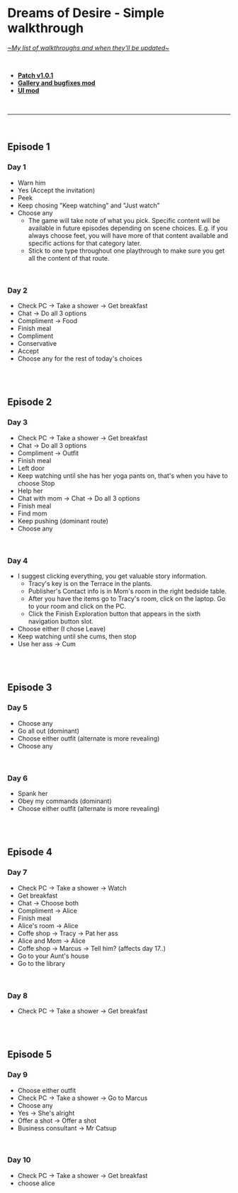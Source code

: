 # Dreams of Desire - Simple walkthrough
[*\~My list of walkthroughs and when they'll be updated\~*](https://www.patreon.com/maimlain)

<br>

- [**Patch v1.0.1**](https://f95zone.com/threads/dreams-of-desire-episode-12-v1-0-0-lewdlab-discussion-thread.1904/page-793#post-812485)  
- [**Gallery and bugfixes mod**](https://f95zone.com/threads/dreams-of-desire-ep-12-gallery-unlocker-and-bugfixes-mod-v5-0-bossapplesauce.11194)  
- [**UI mod**](https://f95zone.com/threads/dreams-of-desire-episode-12-v1-0-0-lewdlab-discussion-thread.1904/page-763#post-801139)

<br>

---

<br>

## Episode 1
### Day 1
- Warn him
- Yes (Accept the invitation)
- Peek
- Keep chosing "Keep watching" and "Just watch"
- Choose any
  - The game will take note of what you pick. Specific content will be available in future episodes depending on scene choices. E.g. if you always choose feet, you will have more of that content available and specific actions for that category later.
  - Stick to one type throughout one playthrough to make sure you get all the content of that route.

<br>

### Day 2
- Check PC -> Take a shower -> Get breakfast
- Chat -> Do all 3 options
- Compliment -> Food
- Finish meal
- Compliment
- Conservative
- Accept
- Choose any for the rest of today's choices

<br>
<br>

## Episode 2
### Day 3
- Check PC -> Take a shower -> Get breakfast
- Chat -> Do all 3 options
- Compliment -> Outfit
- Finish meal
- Left door
- Keep watching until she has her yoga pants on, that's when you have to choose Stop
- Help her
- Chat with mom -> Chat -> Do all 3 options
- Finish meal
- Find mom
- Keep pushing (dominant route)
- Choose any

<br>

### Day 4
- I suggest clicking everything, you get valuable story information.
  - Tracy's key is on the Terrace in the plants.
  - Publisher's Contact info is in Mom's room in the right bedside table.
  - After you have the items go to Tracy's room, click on the laptop. Go to your room and click on the PC.
  - Click the Finish Exploration button that appears in the sixth navigation button slot.
- Choose either (I chose Leave)
- Keep watching until she cums, then stop
- Use her ass -> Cum

<br>
<br>

## Episode 3
### Day 5
- Choose any
- Go all out (dominant)
- Choose either outfit (alternate is more revealing)
- Choose any

<br>

### Day 6
- Spank her
- Obey my commands (dominant)
- Choose either outfit (alternate is more revealing)

<br>
<br>

## Episode 4
### Day 7
- Check PC -> Take a shower -> Watch
- Get breakfast
- Chat -> Choose both
- Compliment -> Alice
- Finish meal
- Alice's room -> Alice
- Coffe shop -> Tracy -> Pat her ass
- Alice and Mom -> Alice
- Coffe shop -> Marcus -> Tell him? (affects day 17..)
- Go to your Aunt's house
- Go to the library

<br>

### Day 8
- Check PC -> Take a shower -> Get breakfast

<br>
<br>

## Episode 5
### Day 9
- Choose either outfit
- Check PC -> Take a shower -> Go to Marcus
- Choose any
- Yes -> She's alright
- Offer a shot -> Offer a shot
- Business consultant -> Mr Catsup

<br>

### Day 10
- Check PC -> Take a shower -> Get breakfast
- choose alice
